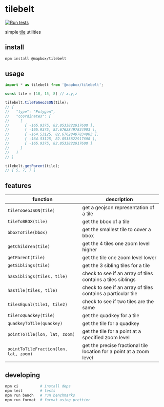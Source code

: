 # tilebelt

[![Run tests](https://github.com/mapbox/tilebelt/actions/workflows/test.yml/badge.svg)](https://github.com/mapbox/tilebelt/actions/workflows/test.yml)

simple [tile](http://wiki.openstreetmap.org/wiki/Slippy_map_tilenames) utilities

## install

```bash
npm install @mapbox/tilebelt
```

## usage

```js
import * as tilebelt from '@mapbox/tilebelt';

const tile = [10, 15, 8] // x,y,z

tilebelt.tileToGeoJSON(tile);
// {
//   "type": "Polygon",
//   "coordinates": [
//     [
//       [ -165.9375, 82.8533822917608 ],
//       [ -165.9375, 82.67628497834903 ],
//       [ -164.53125, 82.67628497834903 ],
//       [ -164.53125, 82.8533822917608 ],
//       [ -165.9375, 82.8533822917608 ]
//     ]
//   ]
// }

tilebelt.getParent(tile);
// [ 5, 7, 7 ]
```

## features

function | description
---|---
`tileToGeoJSON(tile)` | get a geojson representation of a tile
`tileToBBOX(tile)` | get the bbox of a tile
`bboxToTile(bbox)` | get the smallest tile to cover a bbox
`getChildren(tile)` | get the 4 tiles one zoom level higher
`getParent(tile)` | get the tile one zoom level lower
`getSiblings(tile)` | get the 3 sibling tiles for a tile
`hasSiblings(tiles, tile)` | check to see if an array of tiles contains a tiles siblings
`hasTile(tiles, tile)` | check to see if an array of tiles contains a particular tile
`tilesEqual(tile1, tile2)` | check to see if two tiles are the same
`tileToQuadkey(tile)` | get the quadkey for a tile
`quadkeyToTile(quadkey)` | get the tile for a quadkey
`pointToTile(lon, lat, zoom)` | get the tile for a point at a specified zoom level
`pointToTileFraction(lon, lat, zoom)` | get the precise fractional tile location for a point at a zoom level

## developing

```sh
npm ci          # install deps
npm test        # tests
npm run bench   # run benchmarks
npm run format  # format using prettier
```
